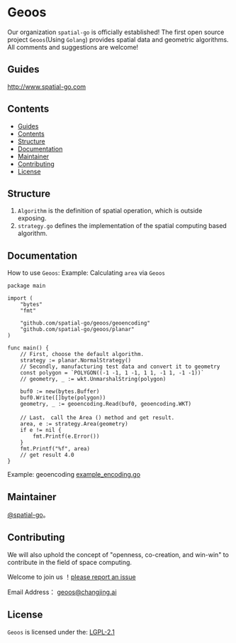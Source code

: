 # Geoos
Our organization `spatial-go` is officially established! The first open source project `Geoos`(Using `Golang`) provides spatial data and geometric algorithms.
All comments and suggestions are welcome!

## Guides

http://www.spatial-go.com

## Contents
  - [Guides](#guides)
  - [Contents](#contents)
  - [Structure](#structure)
  - [Documentation](#documentation)
  - [Maintainer](#maintainer)
  - [Contributing](#contributing)
  - [License](#license)



## Structure
1. `Algorithm` is the definition of spatial operation, which is outside exposing.
2. `strategy.go` defines the implementation of the spatial computing based algorithm.

## Documentation
How to use `Geoos`:
Example: Calculating `area` via `Geoos`
```
package main

import (
	"bytes"
	"fmt"

	"github.com/spatial-go/geoos/geoencoding"
	"github.com/spatial-go/geoos/planar"
)

func main() {
	// First, choose the default algorithm.
	strategy := planar.NormalStrategy()
	// Secondly, manufacturing test data and convert it to geometry
	const polygon = `POLYGON((-1 -1, 1 -1, 1 1, -1 1, -1 -1))`
	// geometry, _ := wkt.UnmarshalString(polygon)

	buf0 := new(bytes.Buffer)
	buf0.Write([]byte(polygon))
	geometry, _ := geoencoding.Read(buf0, geoencoding.WKT)

	// Last， call the Area () method and get result.
	area, e := strategy.Area(geometry)
	if e != nil {
		fmt.Printf(e.Error())
	}
	fmt.Printf("%f", area)
	// get result 4.0
}
```
Example: geoencoding
[example_encoding.go](https://github.com/spatial-go/geoos/example/example_encoding.go)

## Maintainer

[@spatial-go](https://github.com/spatial-go)。

## Contributing

We will also uphold the concept of "openness, co-creation, and win-win" to contribute in the field of space computing.

Welcome to join us ！[please report an issue](https://github.com/spatial-go/geoos/issues/new)

Email Address： [geoos@changjing.ai](mailto:geoos@changjing.ai)

## License
`Geoos` is licensed under the:
[LGPL-2.1 ](LICENSE)
